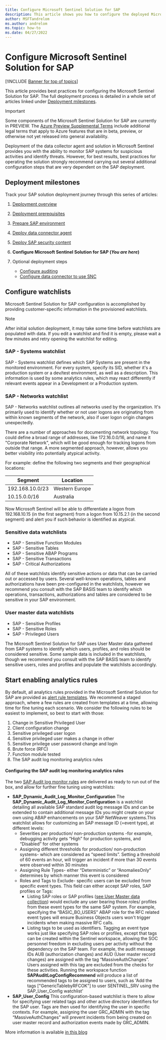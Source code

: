 ```yaml
---
title: Configure Microsoft Sentinel Solution for SAP
description: This article shows you how to configure the deployed Microsoft Sentinel Solution for SAP
author: MSFTandrelom
ms.author: andrelom
ms.topic: how-to
ms.date: 04/27/2022
---
```


# Configure Microsoft Sentinel Solution for SAP

[!INCLUDE [Banner for top of topics](../includes/banner.md)]

This article provides best practices for configuring the Microsoft Sentinel Solution for SAP. The full deployment process is detailed in a whole set of articles linked under [Deployment milestones](deployment-overview.md#deployment-milestones).

> [!IMPORTANT]
> Some components of the Microsoft Sentinel Solution for SAP are currently in PREVIEW. The [Azure Preview Supplemental Terms](https://azure.microsoft.com/support/legal/preview-supplemental-terms/) include additional legal terms that apply to Azure features that are in beta, preview, or otherwise not yet released into general availability.
>

Deployment of the data collector agent and solution in Microsoft Sentinel provides you with the ability to monitor SAP systems for suspicious activities and identify threats. However, for best results, best practices for operating the solution strongly recommend carrying out several additional configuration steps that are very dependent on the SAP deployment.

## Deployment milestones

Track your SAP solution deployment journey through this series of articles:

1. [Deployment overview](deployment-overview.md)

1. [Deployment prerequisites](prerequisites-for-deploying-sap-continuous-threat-monitoring.md)

1. [Prepare SAP environment](preparing-sap.md)

1. [Deploy data connector agent](deploy-data-connector-agent-container.md)

1. [Deploy SAP security content](deploy-sap-security-content.md)

1. **Configure Microsoft Sentinel Solution for SAP (*You are here*)**

1. Optional deployment steps
   - [Configure auditing](configure-audit.md)
   - [Configure data connector to use SNC](configure-snc.md)

## Configure watchlists

Microsoft Sentinel Solution for SAP configuration is accomplished by providing customer-specific information in the provisioned watchlists.

> [!NOTE]
>
> After initial solution deployment, it may take some time before watchlists are populated with data.
> If you edit a watchlist and find it is empty, please wait a few minutes and retry opening the watchlist for editing.

### SAP - Systems watchlist
SAP - Systems watchlist defines which SAP Systems are present in the monitored environment. For every system, specify its SID, whether it's a production system or a dev/test environment, as well as a description.
This information is used by some analytics rules, which may react differently if relevant events appear in a Development or a Production system.

### SAP - Networks watchlist
SAP - Networks watchlist outlines all networks used by the organization. It's primarily used to identify whether or not user logons are originating from within known segments of the network, also if user logon origin changes unexpectedly.

There are a number of approaches for documenting network topology. You could define a broad range of addresses, like 172.16.0.0/16, and name it "Corporate Network", which will be good enough for tracking logons from outside that range. A more segmented approach, however, allows you better visibility into potentially atypical activity. 

For example: define the following two segments and their geographical locations:

| Segment | Location |
| ---- | ---- |
| 192.168.10.0/23 | Western Europe |
| 10.15.0.0/16 | Australia |

Now Microsoft Sentinel will be able to differentiate a logon from 192.168.10.15 (in the first segment) from a logon from 10.15.2.1 (in the second segment) and alert you if such behavior is identified as atypical.

### Sensitive data watchlists

- SAP - Sensitive Function Modules
- SAP - Sensitive Tables
- SAP - Sensitive ABAP Programs
- SAP - Sensitive Transactions
- SAP - Critical Authorizations

All of these watchlists identify sensitive actions or data that can be carried out or accessed by users. Several well-known operations, tables and authorizations have been pre-configured in the watchlists, however we recommend you consult with the SAP BASIS team to identify which operations, transactions, authorizations and tables are considered to be sensitive in your SAP environment.

### User master data watchlists

- SAP - Sensitive Profiles
- SAP - Sensitive Roles
- SAP - Privileged Users

The Microsoft Sentinel Solution for SAP uses User Master data gathered from SAP systems to identify which users, profiles, and roles should be considered sensitive. Some sample data is included in the watchlists, though we recommend you consult with the SAP BASIS team to identify sensitive users, roles and profiles and populate the watchlists accordingly.

## Start enabling analytics rules
By default, all analytics rules provided in the Microsoft Sentinel Solution for SAP are provided as [alert rule templates](../manage-analytics-rule-templates.md#manage-template-versions-for-your-scheduled-analytics-rules-in-microsoft-sentinel). We recommend a staged approach, where a few rules are created from templates at a time, allowing time for fine tuning each scenario.
 We consider the following rules to be easiest to implement, so best to start with those:

1. Change in Sensitive Privileged User
2. Client configuration change
3. Sensitive privileged user logon
4. Sensitive privileged user makes a change in other
5. Sensitive privilege user password change and login
6. Brute force (RFC)
7. Function module tested
8. The SAP audit log monitoring analytics rules

#### Configuring the SAP audit log monitoring analytics rules
The two [SAP Audit log monitor rules](sap-solution-security-content.md#built-in-sap-analytics-rules-for-monitoring-the-sap-audit-log) are delivered as ready to run out of the box, and allow for further fine tuning using watchlists:
- **SAP_Dynamic_Audit_Log_Monitor_Configuration**
  The **SAP_Dynamic_Audit_Log_Monitor_Configuration** is a watchlist detailing all available SAP standard audit log message IDs and can be extended to contain additional message IDs you might create on your own using ABAP enhancements on your SAP NetWeaver systems.This watchlist allows for customizing an SAP message ID (=event type), at different levels:
    -	Severities per production/ non-production systems -for example, debugging activity gets “High” for production systems, and “Disabled” for other systems
    -	Assigning different thresholds for production/ non-production systems- which are considered as “speed limits”. Setting a threshold of 60 events an hour, will trigger an incident if more than 30 events were observed within 30 minutes
    -	Assigning Rule Types- either “Deterministic” or “AnomaliesOnly” determines by which manner this event is considered
    -	Roles and Tags to Exclude- specific users can be excluded from specific event types. This field can either accept SAP roles, SAP profiles or Tags:
        -	Listing SAP roles or SAP profiles ([see User Master data collection](sap-solution-deploy-alternate.md#configuring-user-master-data-collection)) would exclude any user bearing those roles/ profiles from these event types for the same SAP system. For example, specifying the “BASIC_BO_USERS” ABAP role for the RFC related event types will ensure Business Objects users won't trigger incidents when making massive RFC calls.
        - Listing tags to be used as identifiers. Tagging an event type works just like specifying SAP roles or profiles, except that tags can be created within the Sentinel workspace, allowing the SOC personnel freedom in excluding users per activity without the dependency on the SAP team. For example, the audit message IDs AUB (authorization changes) and AUD (User master record changes) are assigned with the tag “MassiveAuthChanges”. Users assigned with this tag are excluded from the checks for these activities. Running the workspace function **SAPAuditLogConfigRecommend** will produce a list of recommended tags to be assigned to users, such as 'Add the tags ["GenericTablebyRFCOK"] to user SENTINEL_SRV using the SAP_User_Config watchlist'
- **SAP_User_Config** 
  This configuration-based watchlist is there to allow for specifying user related tags and other active directory identifiers for the SAP user. Tags are then used for identifying the user in specific contexts. For example, assigning the user GRC_ADMIN with the tag “MassiveAuthChanges” will prevent incidents from being created on user master record and authorization events made by GRC_ADMIN.

More information is available [in this blog](https://aka.ms/Sentinel4sapDynamicDeterministicAuditRuleBlog)




